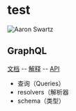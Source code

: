 # test

![Aaron Swartz](https://user-gold-cdn.xitu.io/2019/3/26/169b89d7374b2dd7?imageView2/0/w/1280/h/960/format/webp/ignore-error/1)

## GraphQL

[文档](https://graphql.cn/learn/) -- [解释](https://juejin.im/post/58fd6d121b69e600589ec740#heading-0) -- [API](https://www.twblogs.net/a/5c160353bd9eee5e40bba54c)

- 查询（Queries）
- resolvers（解析器
- schema（类型）
